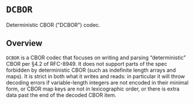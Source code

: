 # ``DCBOR``

Deterministic CBOR ("DCBOR") codec.

## Overview

`DCBOR` is a CBOR codec that focuses on writing and parsing “deterministic” CBOR per §4.2 of RFC-8949. It does not support parts of the spec forbidden by deterministic CBOR (such as indefinite length arrays and maps). It is strict in both what it writes and reads: in particular it will throw decoding errors if variable-length integers are not encoded in their minimal form, or CBOR map keys are not in lexicographic order, or there is extra data past the end of the decoded CBOR item.
